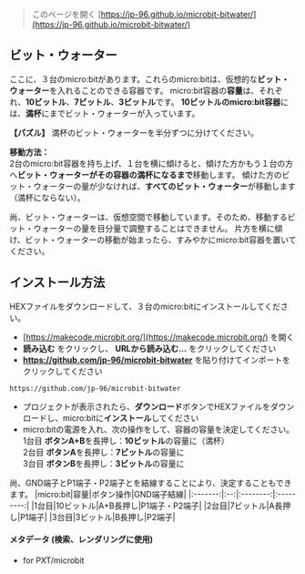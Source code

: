 
> このページを開く [https://jp-96.github.io/microbit-bitwater/](https://jp-96.github.io/microbit-bitwater/)

## ビット・ウォーター

ここに、３台のmicro:bitがあります。これらのmicro:bitは、仮想的な**ビット・ウォーター**を入れることのできる容器です。
micro:bit容器の**容量**は、それぞれ、**10ビットル**、**7ビットル**、**3ビットル**です。
**10ビットルのmicro:bit容器**には、**満杯**にまでビット・ウォーターが入っています。

**【パズル】** 満杯のビット・ウォーターを半分ずつに分けてください。

**移動方法：**  
2台のmicro:bit容器を持ち上げ、１台を横に傾けると、傾けた方かもう１台の方へ**ビット・ウォーターがその容器の満杯になるまで**移動します。
傾けた方のビット・ウォーターの量が少なければ、**すべてのビット・ウォーター**が移動します（満杯にならない）。

尚、ビット・ウォーターは、仮想空間で移動しています。そのため、移動するビット・ウォーターの量を目分量で調整することはできません。
片方を横に傾け、ビット・ウォーターの移動が始まったら、すみやかにmicro:bit容器を置いてください。

## インストール方法

HEXファイルをダウンロードして、３台のmicro:bitにインストールしてください。

* [https://makecode.microbit.org/](https://makecode.microbit.org/) を開く
* **読み込む** をクリックし、 **URLから読み込む...** をクリックしてください
* **https://github.com/jp-96/microbit-bitwater** を貼り付けてインポートをクリックしてください
```
https://github.com/jp-96/microbit-bitwater
```
* プロジェクトが表示されたら、**ダウンロード**ボタンでHEXファイルをダウンロードし、micro:bitに**インストール**してください
* micro:bitの電源を入れ、次の操作をして、容器の容量を決定してください。  
1台目 **ボタンA+B**を長押し：**10ビットル**の容量に（満杯）  
2台目 **ボタンA**を長押し：**7ビットル**の容量に  
3台目 **ボタンB**を長押し：**3ビットル**の容量に  

尚、GND端子とP1端子・P2端子とを結線することにより、決定することもできます。
|micro:bit|容量|ボタン操作|GND端子結線|
|:-------:|:--:|:--------:|:---------:|
|1台目|10ビットル|A+B長押し|P1端子・P2端子|
|2台目|7ビットル|A長押し|P1端子|
|3台目|3ビットル|B長押し|P2端子|


#### メタデータ (検索、レンダリングに使用)

* for PXT/microbit
<script src="https://makecode.com/gh-pages-embed.js"></script><script>makeCodeRender("{{ site.makecode.home_url }}", "{{ site.github.owner_name }}/{{ site.github.repository_name }}");</script>
